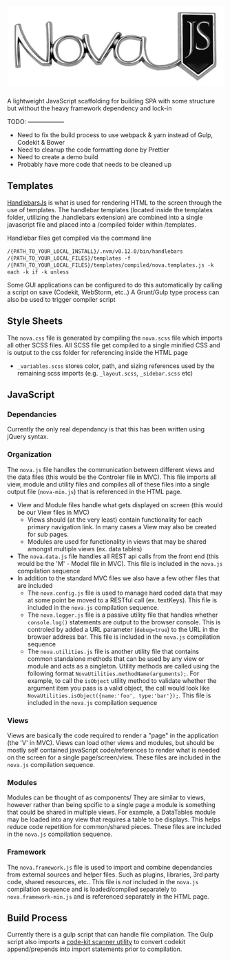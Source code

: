 ![alt text](https://raw.githubusercontent.com/davegillem/nova/master/images/NovaBadge.png "Nova Documentation")
===
A lightweight JavaScript scaffolding for building SPA with some structure but without the heavy framework dependency and lock-in

TODO:
——————
- Need to fix the build process to use webpack & yarn instead of Gulp, Codekit & Bower
- Need to cleanup the code formatting done by Prettier
- Need to create a demo build
- Probably have more code that needs to be cleaned up

## Templates
[HandlebarsJs](https://handlebarsjs.com/) is what is used for rendering HTML to the screen through the use of templates.
The handlebar templates (located inside the templates folder, utilizing the .handlebars extension) are combined into a single javascript file and placed into a /compiled folder within /templates.

Handlebar files get compiled via the command line

	/{PATH_TO_YOUR_LOCAL_INSTALL}/.nvm/v0.12.0/bin/handlebars 
	/{PATH_TO_YOUR_LOCAL_FILES}/templates -f 
	/{PATH_TO_YOUR_LOCAL_FILES}/templates/compiled/nova.templates.js -k each -k if -k unless

Some GUI applications can be configured to do this automatically by calling a script on save (Codekit, WebStorm, etc..)
A Grunt/Gulp type process can also be used to trigger compiler script

## Style Sheets
The `nova.css` file is generated by compiling the `nova.scss` file which imports all other SCSS files. All SCSS file get compiled to a single minified CSS and is output to the css folder for referencing inside the HTML page
* `_variables.scss` stores color, path, and sizing references used by the remaining scss imports (e.g. `_layout.scss`, `_sidebar.scss` etc)

## JavaScript
### Dependancies
Currently the only real dependancy is that this has been written using jQuery syntax.
### Organization
The `nova.js` file handles the communication between different views and the data files (this would be the Controler file in MVC). This file imports all view, module and utility files and compiles all of these files into a single output file (`nova-min.js`) that is referenced in the HTML page.
* View and Module files handle what gets displayed on screen (this would be our View files in MVC)
	* Views should (at the very least) contain functionality for each primary navigation link. In many cases a View may also be created for sub pages.
	* Modules are used for functionality in views that may be shared amongst multiple views (ex. data tables)
* The `nova.data.js` file handles all REST api calls from the front end (this would be the 'M' - Model file in MVC). This file is included in the `nova.js` compilation sequence
* In addition to the standard MVC files we also have a few other files that are included
	* The `nova.config.js` file is used to manage hard coded data that may at some point be moved to a RESTful call (ex. textKeys). This file is included in the `nova.js` compilation sequence.
	* The `nova.logger.js` file is a passive utility file that handles whether `console.log()` statements are output to the browser console. This is controled by added a URL parameter (`debug=true`) to the URL in the browser address bar. This file is included in the `nova.js` compilation sequence
	* The `nova.utilities.js` file is another utility file that contains common standalone methods that can be used by any view or module and acts as a singleton. Utility methods are called using the following format `NovaUtilities.methodName(arguments);`. For example, to call the `isObject` utility method to validate whether the argument item you pass is a valid object, the call would look like `NovaUtilities.isObject({name:'foo', type:'bar'});`. This file is included in the `nova.js` compilation sequence
### Views
Views are basically the code required to render a "page" in the application (the 'V' in MVC). Views can load other views and modules, but should be mostly self contained javaScript code/references to render what is needed on the screen for a single page/screen/view. These files are included in the `nova.js` compilation sequence.
### Modules
Modules can be thought of as components/ They are similar to views, however rather than being spcific to a single page a module is something that could be shared in multiple views. For example, a DataTables module may be loaded into any view that requires a table to be displays. This helps reduce code repetition for common/shared pieces. These files are included in the `nova.js` compilation sequence.
### Framework
The `nova.framework.js` file is used to import and combine dependancies from external sources and helper files. Such as plugins, libraries, 3rd party code, shared resources, etc.. This file is *not* included in the `nova.js` compilation sequence and is loaded/compiled separately to `nova.framework-min.js` and is referenced separately in the HTML page.
## Build Process
Currently there is a gulp script that can handle file compilation. The Gulp script also imports a [code-kit scanner utility](https://www.npmjs.com/package/codekit-scanner) to convert codekit append/prepends into import statements prior to compilation.
